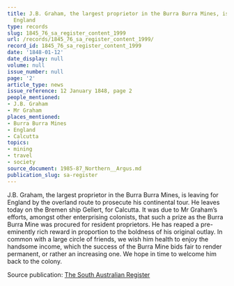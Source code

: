 ```yaml
---
title: J.B. Graham, the largest proprietor in the Burra Burra Mines, is leaving for
  England
type: records
slug: 1845_76_sa_register_content_1999
url: /records/1845_76_sa_register_content_1999/
record_id: 1845_76_sa_register_content_1999
date: '1848-01-12'
date_display: null
volume: null
issue_number: null
page: '2'
article_type: news
issue_reference: 12 January 1848, page 2
people_mentioned:
- J.B. Graham
- Mr Graham
places_mentioned:
- Burra Burra Mines
- England
- Calcutta
topics:
- mining
- travel
- society
source_document: 1985-87_Northern__Argus.md
publication_slug: sa-register
---
```


J.B. Graham, the largest proprietor in the Burra Burra Mines, is leaving for England by the overland route to prosecute his continental tour.  He leaves today on the Bremen ship Gellert, for Calcutta.  It was due to Mr Graham’s efforts, amongst other enterprising colonists, that such a prize as the Burra Burra Mine was procured for resident proprietors.  He has reaped a pre-eminently rich reward in proportion to the boldness of his original outlay.  In common with a large circle of friends, we wish him health to enjoy the handsome income, which the success of the Burra Mine bids fair to render permanent, or rather an increasing one.  We hope in time to welcome him back to the colony.

Source publication: [The South Australian Register](/publications/sa-register/)
